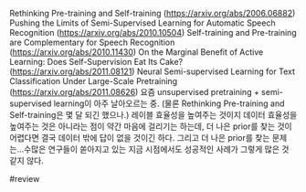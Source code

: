 Rethinking Pre-training and Self-training (https://arxiv.org/abs/2006.06882)
Pushing the Limits of Semi-Supervised Learning for Automatic Speech Recognition (https://arxiv.org/abs/2010.10504)
Self-training and Pre-training are Complementary for Speech Recognition (https://arxiv.org/abs/2010.11430)
On the Marginal Benefit of Active Learning: Does Self-Supervision Eat Its Cake? (https://arxiv.org/abs/2011.08121)
Neural Semi-supervised Learning for Text Classification Under Large-Scale Pretraining (https://arxiv.org/abs/2011.08626)
요즘 unsupervised pretraining + semi-supervised learning이 아주 날아오르는 중. (물론 Rethinking Pre-training and Self-training은 몇 달 되긴 했으나.) 레이블 효율성을 높여주는 것이지 데이터 효율성을 높여주는 것은 아니라는 점이 약간 마음에 걸리기는 하는데, 더 나은 prior를 찾는 것이 어렵다면 결국 데이터 밖에 답이 없을 것이긴 하다. 그리고 더 나은 prior를 찾는 문제는...수많은 연구들이 쏟아지고 있는 지금 시점에서도 성공적인 사례가 그렇게 많은 것 같지 않다.

#review